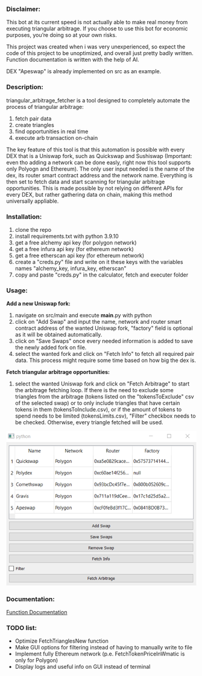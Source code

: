 ### Disclaimer:
This bot at its current speed is not actually able to make real money from executing triangular arbitrage. If you choose to use this bot for economic purposes, you’re doing so at your own risks.

This project was created when i was very unexperienced, so expect the code of this project to be unoptimized, and overall just pretty badly written. Function documentation is written with the help of AI.

DEX "Apeswap" is already implemented on src as an example.
### Description:
triangular_arbitrage_fetcher is a tool designed to completely automate the process
of triangular arbitrage:
1. fetch pair data
2. create triangles
3. find opportunities in real time
4. execute arb transaction on-chain

The key feature of this tool is that this automation is possible
with every DEX that is a Uniswap fork, such as Quickswap
and Sushiswap (Important: even tho adding a network can be done easly, right now this tool supports only Polyogn and Ethereum). The only user input needed is the name of the
dex, its router smart contract address and the network name. Everything is then
set to fetch data and start scanning for triangular arbitrage
opportunities.
This is made possible by not relying on different APIs for
every DEX, but rather gathering data on chain, making this method universally appliable.

### Installation:

1. clone the repo
2. install requirements.txt with python 3.9.10
2. get a free alchemy api key (for polygon network)
3. get a free infura api key (for ethereum network)
4. get a free etherscan api key (for ethereum network)
5. create a "creds.py" file and write on it these keys with the variables names "alchemy_key, infura_key, etherscan"
6. copy and paste "creds.py" in the calculator, fetch and executer folder

### Usage:
**Add a new Uniswap fork:**
1. navigate on src/main and execute __main__.py with python
2. click on "Add Swap" and input the name, network and router
smart contract address of the wanted Uniswap fork, "factory" field is
optional as it will be obtained automatically.
3. click on "Save Swaps" once every needed information is added to save the newly added fork on file.
4. select the wanted fork and click on "Fetch Info" to fetch all required pair data. This
process might require some time based on how big the dex is.

**Fetch triangular arbitrage opportunities:**
1. select the wanted Uniswap fork and click on "Fetch Arbitrage" to start the arbitrage fetching loop. 
If there is the need to exclude some triangles from the arbitrage
   (tokens listed on the "tokensToExclude" csv of the selected
swap) or to only include triangles that have certain tokens
in them (tokensToInclude.csv), or if the amount of tokens to
spend needs to be limited (tokensLimits.csv), "Filter" checkbox needs to be checked.
Otherwise, every triangle fetched will be used.

![Alt text](Screenshot_1.png)

### Documentation:

[Function Documentation](docs/docs.md)

### TODO list:

- Optimize FetchTrianglesNew function
- Make GUI options for filtering instead of having to manually write to file
- Implement fully Ethereum network (p.e. FetchTokenPriceInWmatic is only for Polygon)
- Display logs and useful info on GUI instead of terminal